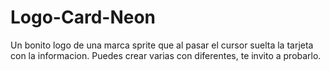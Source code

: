 # Logo-Card-Neon
Un bonito logo de una marca sprite que al pasar el cursor suelta la tarjeta con la informacion. Puedes crear varias con diferentes, te invito a probarlo.
